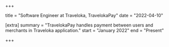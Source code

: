 +++

title = "Software Engineer at Traveloka, TravelokaPay"
date = "2022-04-10"

[extra]
summary = "TravelokaPay handles payment between users and merchants in Traveloka application."
start = "January 2022"
end = "Present"

+++
